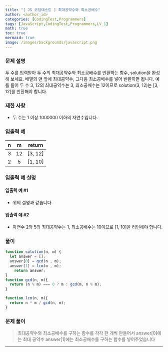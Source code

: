 ```yaml
---
title: "[ JS 코딩테스트 ] 최대공약수와 최소공배수"
author: <author_id>
categories: [CodingTest,Programmers]
tags: [JavaScript,CodingTest,Programmers,LV_1]
math: true
toc: true
mermaid: true
image: /images/backgrounds/javascript.png
---
```


### 문제 설명
두 수를 입력받아 두 수의 최대공약수와 최소공배수를 반환하는 함수, solution을 완성해 보세요. 배열의 맨 앞에 최대공약수, 그다음 최소공배수를 넣어 반환하면 됩니다. 예를 들어 두 수 3, 12의 최대공약수는 3, 최소공배수는 12이므로 solution(3, 12)는 [3, 12]를 반환해야 합니다.

### 제한 사항
- 두 수는 1 이상 1000000 이하의 자연수입니다.

### 입출력 예

|n|m|return|
|:---:|:---:|:---:|
|3	|12|	[3, 12]|
|2|	5|	[1, 10]|

### 입출력 예 설명
#### 입출력 예 #1
- 위의 설명과 같습니다.

#### 입출력 예 #2
- 자연수 2와 5의 최대공약수는 1, 최소공배수는 10이므로 [1, 10]을 리턴해야 합니다.

### 풀이
```javascript
function solution(n, m) {
  let answer = [];
  answer[0] = gcd(n , m);
  answer[1] = lcm(n , m);
    return answer;
}
function gcd(n, m){
  return (n % m) === 0 ? m : gcd(m, n % m);
}

function lcm(n, m){
  return n * m / gcd(n, m);
}
```

### 문제 풀이
> 최대공약수와 최소공배수를 구하는 함수를 각각 한 개씩 만들어서 answer[0]에는 최대 공약수 answer[1]에는 최소공배수를 구하는 함수를 넣어주었습니다



---

